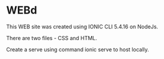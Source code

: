 # WEBd

This WEB site was created using IONIC CLI 5.4.16 on NodeJs.

There are two files - CSS and HTML.

Create a serve using command ionic serve to host locally.

